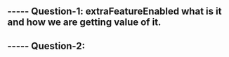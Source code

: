 ## ----- Question-1: extraFeatureEnabled what is it and how we are getting value of it.
## ----- Question-2: 